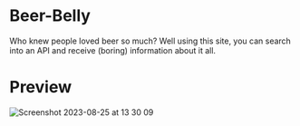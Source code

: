 # Beer-Belly

Who knew people loved beer so much? Well using this site, you can search into an API and
receive (boring) information
about it all.

# Preview

![Screenshot 2023-08-25 at 13 30 09](https://github.com/Tufiale/beer-belly/assets/138790020/8d63f566-312a-4ea0-b5a0-b6b1c285f57d)

